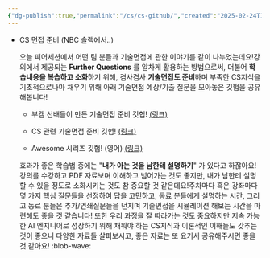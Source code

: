 ```yaml
---
{"dg-publish":true,"permalink":"/cs/cs-github/","created":"2025-02-24T15:57:52.524+09:00","updated":"2025-02-24T15:59:23.447+09:00"}
---
```


- CS 면접 준비 (NBC 슬랙에서..)
    
    오늘 피어세션에서 어떤 팀 분들과 기술면접에 관한 이야기를 같이 나누었는데요!강의에서 제공되는 **Further Questions** 를 알차게 활용하는 방법으로써, 더불어 **학습내용을 복습하고 소화**하기 위해, 겸사겸사 **기술면접도 준비**하며 부족한 CS지식을 기초적으로나마 채우기 위해 아래 기술면접 예상/기출 질문을 모아놓은 깃헙을 공유해봅니다!
    
    - 부캠 선배들이 만든 기술면접 준비 깃헙! [(링크)](https://github.com/boost-devs/ai-tech-interview)
    
    - CS 관련 기술면접 준비 깃헙! [(링크)](https://github.com/gyoogle/tech-interview-for-developer?tab=readme-ov-file)
    
    - Awesome 시리즈 깃헙! (영어) [(링크)](https://github.com/DopplerHQ/awesome-interview-questions)
    
    효과가 좋은 학습법 중에는 "**내가 아는 것을 남한테 설명하기**" 가 있다고 하잖아요!강의를 수강하고 PDF 자료보며 이해하고 넘어가는 것도 좋지만, 내가 남한테 설명할 수 있을 정도로 소화시키는 것도 참 중요할 것 같은데요!주차마다 혹은 강좌마다 몇 가지 핵심 질문들을 선정하여 답을 고민하고, 동료 분들에게 설명하는 시간, 그리고 동료 분들은 추가/연쇄질문들을 던지며 기술면접을 시뮬레이션 해보는 시간을 마련해도 좋을 것 같습니다! 또한 우리 과정을 잘 따라가는 것도 중요하지만 지속 가능한 AI 엔지니어로 성장하기 위해 채워야 하는 CS지식과 이론적인 이해들도 갖추는 것이 좋으니 다양한 자료들 살펴보시고, 좋은 자료는 또 요기서 공유해주시면 좋을 것 같아요! :blob-wave: